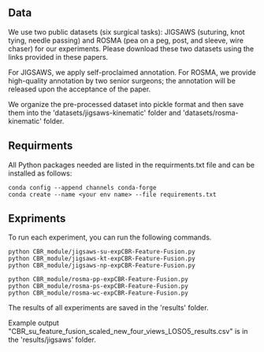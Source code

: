 ## Data

We use two public datasets (six surgical tasks): JIGSAWS (suturing, knot tying, needle passing) and ROSMA (pea on a peg, post, and sleeve, wire chaser) for our experiments. Please download these two datasets using the links provided in these papers.

For JIGSAWS, we apply self-proclaimed annotation.
For ROSMA, we provide high-quality annotation by two senior surgeons; the annotation will be released upon the acceptance of the paper.

We organize the pre-processed dataset into pickle format and then save them into the 'datasets/jigsaws-kinematic' folder and 'datasets/rosma-kinematic' folder. 

## Requirments

All Python packages needed are listed in the requirments.txt file and can be installed as follows:

```
conda config --append channels conda-forge
conda create --name <your env name> --file requirements.txt
```

## Expriments

To run each experiment, you can run the following commands.

```
python CBR_module/jigsaws-su-expCBR-Feature-Fusion.py
python CBR_module/jigsaws-kt-expCBR-Feature-Fusion.py
python CBR_module/jigsaws-np-expCBR-Feature-Fusion.py

python CBR_module/rosma-pp-expCBR-Feature-Fusion.py
python CBR_module/rosma-ps-expCBR-Feature-Fusion.py
python CBR_module/rosma-wc-expCBR-Feature-Fusion.py
```

The results of all experiments are saved in the 'results' folder.

Example output "CBR_su_feature_fusion_scaled_new_four_views_LOSO5_results.csv" is in the 'results/jigsaws' folder.


